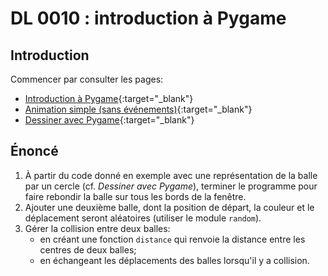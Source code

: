 # DL 0010 : introduction à Pygame


## Introduction
Commencer par consulter les pages:

- [Introduction à Pygame](https://cgouygou.github.io/1NSI/T08_Extras/3Pygame/01-Pygame_intro/){:target="_blank"} 
- [Animation simple (sans événements)](https://cgouygou.github.io/1NSI/T08_Extras/3Pygame/02-Pygame_image/){:target="_blank"} 
- [Dessiner avec Pygame](https://cgouygou.github.io/1NSI/T08_Extras/3Pygame/04-Pygame_extras/#2-dessiner-avec-pygame){:target="_blank"} 

## Énoncé

1. À partir du code donné en exemple avec une représentation de la balle par un cercle (cf. *Dessiner avec Pygame*), terminer le programme pour faire rebondir la balle sur tous les bords de la fenêtre.
2. Ajouter une deuxième balle, dont la position de départ, la couleur et le déplacement seront aléatoires (utiliser le module `random`).
3. Gérer la collision entre deux balles:
    - en créant une fonction `distance` qui renvoie la distance entre les centres de deux balles;
    - en échangeant les déplacements des balles lorsqu'il y a collision.

